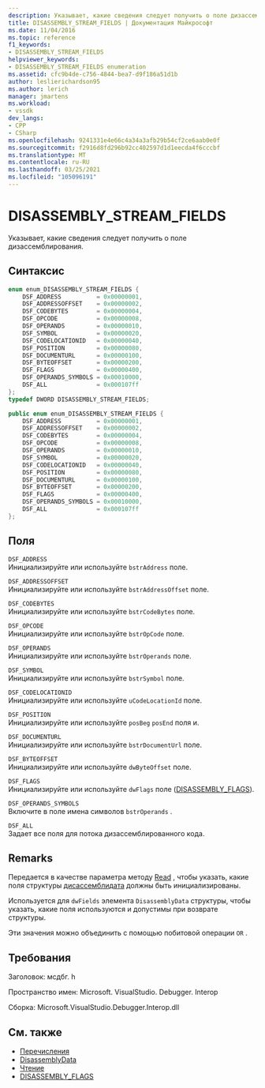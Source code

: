 ```yaml
---
description: Указывает, какие сведения следует получить о поле дизассемблирования.
title: DISASSEMBLY_STREAM_FIELDS | Документация Майкрософт
ms.date: 11/04/2016
ms.topic: reference
f1_keywords:
- DISASSEMBLY_STREAM_FIELDS
helpviewer_keywords:
- DISASSEMBLY_STREAM_FIELDS enumeration
ms.assetid: cfc9b4de-c756-4844-bea7-d9f186a51d1b
author: leslierichardson95
ms.author: lerich
manager: jmartens
ms.workload:
- vssdk
dev_langs:
- CPP
- CSharp
ms.openlocfilehash: 9241331e4e66c4a34a3afb29b54cf2ce6aab0e0f
ms.sourcegitcommit: f2916d8fd296b92cc402597d1d1eecda4f6cccbf
ms.translationtype: MT
ms.contentlocale: ru-RU
ms.lasthandoff: 03/25/2021
ms.locfileid: "105096191"
---
```

# <a name="disassembly_stream_fields"></a>DISASSEMBLY_STREAM_FIELDS
Указывает, какие сведения следует получить о поле дизассемблирования.

## <a name="syntax"></a>Синтаксис

```cpp
enum enum_DISASSEMBLY_STREAM_FIELDS {
    DSF_ADDRESS          = 0x00000001,
    DSF_ADDRESSOFFSET    = 0x00000002,
    DSF_CODEBYTES        = 0x00000004,
    DSF_OPCODE           = 0x00000008,
    DSF_OPERANDS         = 0x00000010,
    DSF_SYMBOL           = 0x00000020,
    DSF_CODELOCATIONID   = 0x00000040,
    DSF_POSITION         = 0x00000080,
    DSF_DOCUMENTURL      = 0x00000100,
    DSF_BYTEOFFSET       = 0x00000200,
    DSF_FLAGS            = 0x00000400,
    DSF_OPERANDS_SYMBOLS = 0x00010000,
    DSF_ALL              = 0x000107ff
};
typedef DWORD DISASSEMBLY_STREAM_FIELDS;
```

```csharp
public enum enum_DISASSEMBLY_STREAM_FIELDS {
    DSF_ADDRESS          = 0x00000001,
    DSF_ADDRESSOFFSET    = 0x00000002,
    DSF_CODEBYTES        = 0x00000004,
    DSF_OPCODE           = 0x00000008,
    DSF_OPERANDS         = 0x00000010,
    DSF_SYMBOL           = 0x00000020,
    DSF_CODELOCATIONID   = 0x00000040,
    DSF_POSITION         = 0x00000080,
    DSF_DOCUMENTURL      = 0x00000100,
    DSF_BYTEOFFSET       = 0x00000200,
    DSF_FLAGS            = 0x00000400,
    DSF_OPERANDS_SYMBOLS = 0x00010000,
    DSF_ALL              = 0x000107ff
};
```

## <a name="fields"></a>Поля
`DSF_ADDRESS`\
Инициализируйте или используйте `bstrAddress` поле.

`DSF_ADDRESSOFFSET`\
Инициализируйте или используйте `bstrAddressOffset` поле.

`DSF_CODEBYTES`\
Инициализируйте или используйте `bstrCodeBytes` поле.

`DSF_OPCODE`\
Инициализируйте или используйте `bstrOpCode` поле.

`DSF_OPERANDS`\
Инициализируйте или используйте `bstrOperands` поле.

`DSF_SYMBOL`\
Инициализируйте или используйте `bstrSymbol` поле.

`DSF_CODELOCATIONID`\
Инициализируйте или используйте `uCodeLocationId` поле.

`DSF_POSITION`\
Инициализируйте или используйте `posBeg` `posEnd` поля и.

`DSF_DOCUMENTURL`\
Инициализируйте или используйте `bstrDocumentUrl` поле.

`DSF_BYTEOFFSET`\
Инициализируйте или используйте `dwByteOffset` поле.

`DSF_FLAGS`\
Инициализируйте или используйте `dwFlags` поле ([DISASSEMBLY_FLAGS](../../../extensibility/debugger/reference/disassembly-flags.md)).

`DSF_OPERANDS_SYMBOLS`\
Включите в поле имена символов `bstrOperands` .

`DSF_ALL`\
Задает все поля для потока дизассемблированного кода.

## <a name="remarks"></a>Remarks
Передается в качестве параметра методу [Read](../../../extensibility/debugger/reference/idebugdisassemblystream2-read.md) , чтобы указать, какие поля структуры [дисассемблидата](../../../extensibility/debugger/reference/disassemblydata.md) должны быть инициализированы.

Используется для `dwFields` элемента `DisassemblyData` структуры, чтобы указать, какие поля используются и допустимы при возврате структуры.

Эти значения можно объединить с помощью побитовой операции `OR` .

## <a name="requirements"></a>Требования
Заголовок: мсдбг. h

Пространство имен: Microsoft. VisualStudio. Debugger. Interop

Сборка: Microsoft.VisualStudio.Debugger.Interop.dll

## <a name="see-also"></a>См. также
- [Перечисления](../../../extensibility/debugger/reference/enumerations-visual-studio-debugging.md)
- [DisassemblyData](../../../extensibility/debugger/reference/disassemblydata.md)
- [Чтение](../../../extensibility/debugger/reference/idebugdisassemblystream2-read.md)
- [DISASSEMBLY_FLAGS](../../../extensibility/debugger/reference/disassembly-flags.md)
